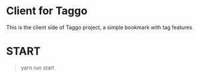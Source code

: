 # Client for Taggo

This is the client side of Taggo project, a simple bookmark with tag features

# START

> yarn run start
